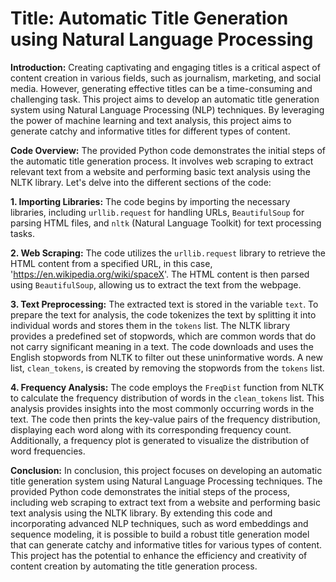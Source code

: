 # Title: Automatic Title Generation using Natural Language Processing

**Introduction:**
Creating captivating and engaging titles is a critical aspect of content creation in various fields, such as journalism, marketing, and social media. However, generating effective titles can be a time-consuming and challenging task. This project aims to develop an automatic title generation system using Natural Language Processing (NLP) techniques. By leveraging the power of machine learning and text analysis, this project aims to generate catchy and informative titles for different types of content.

**Code Overview:**
The provided Python code demonstrates the initial steps of the automatic title generation process. It involves web scraping to extract relevant text from a website and performing basic text analysis using the NLTK library. Let's delve into the different sections of the code:

**1. Importing Libraries:**
The code begins by importing the necessary libraries, including `urllib.request` for handling URLs, `BeautifulSoup` for parsing HTML files, and `nltk` (Natural Language Toolkit) for text processing tasks.

**2. Web Scraping:**
The code utilizes the `urllib.request` library to retrieve the HTML content from a specified URL, in this case, 'https://en.wikipedia.org/wiki/spaceX'. The HTML content is then parsed using `BeautifulSoup`, allowing us to extract the text from the webpage.

**3. Text Preprocessing:**
The extracted text is stored in the variable `text`. To prepare the text for analysis, the code tokenizes the text by splitting it into individual words and stores them in the `tokens` list. The NLTK library provides a predefined set of stopwords, which are common words that do not carry significant meaning in a text. The code downloads and uses the English stopwords from NLTK to filter out these uninformative words. A new list, `clean_tokens`, is created by removing the stopwords from the `tokens` list.

**4. Frequency Analysis:**
The code employs the `FreqDist` function from NLTK to calculate the frequency distribution of words in the `clean_tokens` list. This analysis provides insights into the most commonly occurring words in the text. The code then prints the key-value pairs of the frequency distribution, displaying each word along with its corresponding frequency count. Additionally, a frequency plot is generated to visualize the distribution of word frequencies.

**Conclusion:**
In conclusion, this project focuses on developing an automatic title generation system using Natural Language Processing techniques. The provided Python code demonstrates the initial steps of the process, including web scraping to extract text from a website and performing basic text analysis using the NLTK library. By extending this code and incorporating advanced NLP techniques, such as word embeddings and sequence modeling, it is possible to build a robust title generation model that can generate catchy and informative titles for various types of content. This project has the potential to enhance the efficiency and creativity of content creation by automating the title generation process.
